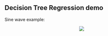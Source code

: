 ## Decision Tree Regression demo

Sine wave example:

<p align="center">
	<img src="sine_wave_prediction.png"/>
</p>
